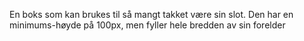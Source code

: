 En boks som kan brukes til så mangt takket være sin slot. Den har en minimums-høyde på 100px, men fyller hele bredden av sin forelder

```[import](./../../components/InfoBoxExample.vue)
```